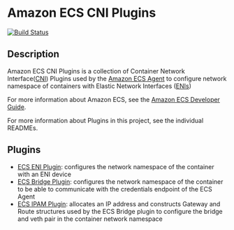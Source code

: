 # Amazon ECS CNI Plugins

[![Build Status](https://travis-ci.org/aws/amazon-ecs-cni-plugins.svg?branch=master)](https://travis-ci.org/aws/amazon-ecs-cni-plugins)
## Description

Amazon ECS CNI Plugins is a collection of Container Network Interface([CNI](https://github.com/containernetworking/cni)) Plugins used by the [Amazon ECS Agent](https://github.com/aws/amazon-ecs-agent) to configure network namespace of containers with Elastic Network Interfaces ([ENIs](http://docs.aws.amazon.com/AWSEC2/latest/UserGuide/using-eni.html))

For more information about Amazon ECS, see the [Amazon ECS Developer Guide](http://docs.aws.amazon.com/AmazonECS/latest/developerguide/Welcome.html).

For more information about Plugins in this project, see the individual READMEs.

## Plugins
* [ECS ENI Plugin](plugins/eni/README.md): configures the network namespace of the container with an ENI device
* [ECS Bridge Plugin](plugins/ecs-bridge/README.md): configures the network namespace of the container to be able to communicate with the credentials endpoint of the ECS Agent
* [ECS IPAM Plugin](plugins/ipam/README.md): allocates an IP address and constructs Gateway and Route structures used by the ECS Bridge plugin to configure the bridge and veth pair in the container network namespace

